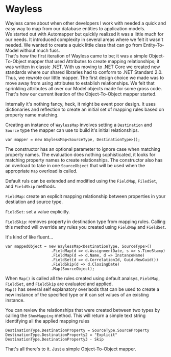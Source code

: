 # Wayless
Wayless came about when other developers I work with needed a quick and easy 
way to map from our database entities to application models.  
We started out with Automapper but quickly realized it was a little much for our needs. 
It introduced complexity in several areas where we felt it wasn't needed.  We wanted 
to create a quick little class that can go from Entity-To-Model without much fuss.  
That's how the first iteration of Wayless came to be; it was a simple Object-To-Object mapper
that used Attributes to create mapping relationships; it was written in classic .NET. 
With us moving to .NET Core we created new standards where our shared libraries had 
to conform to .NET Standard 2.0. Thus, we rewrote our little mapper.
The first design choice we made was to move away from using attributes to establish 
relationships. We felt that sprinkling attributes all over our Model objects made for some 
gross code. That's how our current iteation of the Object-To-Object mapper started.

Internally it's nothing fancy, heck, it might be event poor design.  It uses dictionaries and
reflection to create an initial set of mapping rules based on property name matching.  

Creating an instance of `WaylessMap` involves setting a `Destination` and `Source` type the 
mapper can use to build it's initial relationships.

    var mapper = new WaylessMap<SourceType, DestinationType>();

The constructor has an optional parameter to ignore case when matching property names. 
The evaluation does nothing sophisticated, it looks for matching property names to 
create relationships. The constructor also has an overload to take in
one `SourceObject` that will be used when the appropriate `Map` overload is called.

Default ruls can be extended and modified using the `FieldMap`, `FiledSet`, and `FieldSkip` methods. 

`FieldMap`: create an explicit mapping relationship between properties in your destiation
and source type.

`FieldSet`: set a value explicitly. 

`FieldSkip`: removes property in destination type from mapping rules. Calling this method will override 
any rules you created using `FieldMap` and `FieldSet`.

It's kind of like fluent...

    var mappedObject = new WaylessMap<DestinationType, SourceType>()
                        .FieldMap(d => d.AssignmentDate, s => s.TimeStamp)
                        .FieldMap(d => d.Name, d => InstanceName)
                        .FieldSet(d => d.CorrelationId, Guid.NewGuid())
                        .FieldSkip(d => d.ClosingDate)
                        .Map(SourceObject);

When `Map()` is called all the rules created using default analsys, `FieldMap`, `FieldSet`, and `FieldSkip` 
are evaluated and applied.  
`Map()` has several self explanatory overlaods  that can be used to create a new instance of the specified 
type or it can set values of an existing instance.

You can review the relationships that were created between two types by calling the `ShowMapping` method.
This will return a simple text string identifying all the applied mapping rules
    
    DestinationType.DestinationProperty = SourceType.SourceProperty
    DestinationType.DestinationProperty2 = "Explicit"
    DestinationType.DestinationProperty3 - Skip
    

That's all there's to it. Just a simple Object-To-Object mapper.
